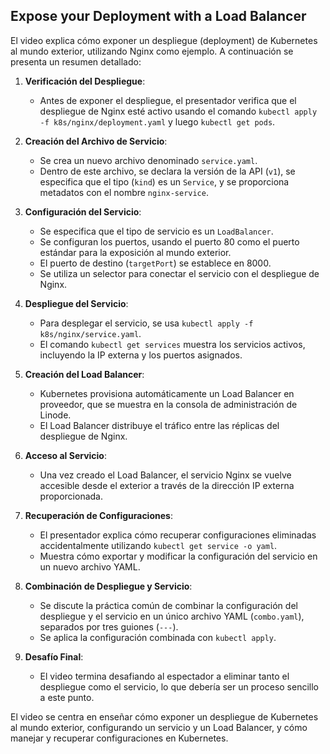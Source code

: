 ## Expose your Deployment with a Load Balancer

El video explica cómo exponer un despliegue (deployment) de Kubernetes al mundo exterior, utilizando Nginx como ejemplo. A continuación se presenta un resumen detallado:

1. **Verificación del Despliegue**:
   - Antes de exponer el despliegue, el presentador verifica que el despliegue de Nginx esté activo usando el comando `kubectl apply -f k8s/nginx/deployment.yaml` y luego `kubectl get pods`.

2. **Creación del Archivo de Servicio**:
   - Se crea un nuevo archivo denominado `service.yaml`.
   - Dentro de este archivo, se declara la versión de la API (`v1`), se especifica que el tipo (`kind`) es un `Service`, y se proporciona metadatos con el nombre `nginx-service`.

3. **Configuración del Servicio**:
   - Se especifica que el tipo de servicio es un `LoadBalancer`.
   - Se configuran los puertos, usando el puerto 80 como el puerto estándar para la exposición al mundo exterior. 
   - El puerto de destino (`targetPort`) se establece en 8000.
   - Se utiliza un selector para conectar el servicio con el despliegue de Nginx.

4. **Despliegue del Servicio**:
   - Para desplegar el servicio, se usa `kubectl apply -f k8s/nginx/service.yaml`.
   - El comando `kubectl get services` muestra los servicios activos, incluyendo la IP externa y los puertos asignados.

5. **Creación del Load Balancer**:
   - Kubernetes provisiona automáticamente un Load Balancer en proveedor, que se muestra en la consola de administración de Linode.
   - El Load Balancer distribuye el tráfico entre las réplicas del despliegue de Nginx.

6. **Acceso al Servicio**:
   - Una vez creado el Load Balancer, el servicio Nginx se vuelve accesible desde el exterior a través de la dirección IP externa proporcionada.

7. **Recuperación de Configuraciones**:
   - El presentador explica cómo recuperar configuraciones eliminadas accidentalmente utilizando `kubectl get service -o yaml`.
   - Muestra cómo exportar y modificar la configuración del servicio en un nuevo archivo YAML.

8. **Combinación de Despliegue y Servicio**:
   - Se discute la práctica común de combinar la configuración del despliegue y el servicio en un único archivo YAML (`combo.yaml`), separados por tres guiones (`---`).
   - Se aplica la configuración combinada con `kubectl apply`.

9. **Desafío Final**:
   - El video termina desafiando al espectador a eliminar tanto el despliegue como el servicio, lo que debería ser un proceso sencillo a este punto.

El video se centra en enseñar cómo exponer un despliegue de Kubernetes al mundo exterior, configurando un servicio y un Load Balancer, y cómo manejar y recuperar configuraciones en Kubernetes.
